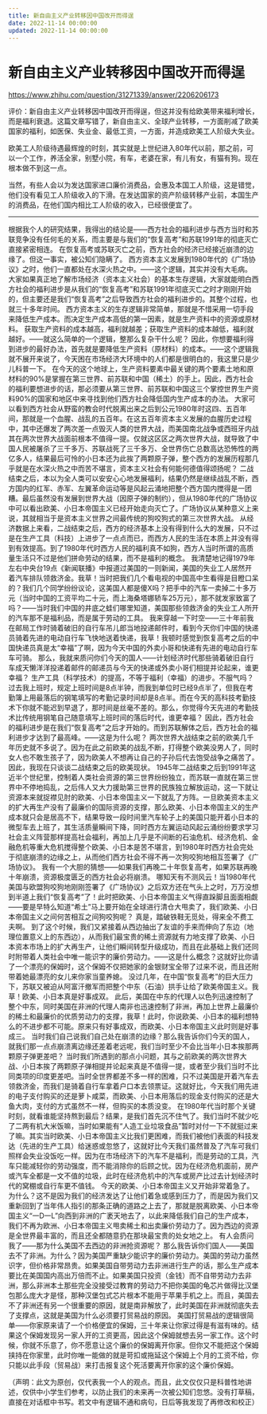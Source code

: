 ```yaml
---
title: 新自由主义产业转移因中国改开而得逞
date: 2022-11-14 00:00:00
updated: 2022-11-14 00:00:00
---
```


# 新自由主义产业转移因中国改开而得逞

https://www.zhihu.com/question/31271339/answer/2206206173

评价：新自由主义产业转移因中国改开而得逞，但这并没有给欧美带来福利增长，而是福利衰退。这篇文章写错了，新自由主义、全球产业转移，一方面削减了欧美国家的福利，如医保、失业金、最低工资，一方面，并造成欧美工人阶级大失业。

欧美工人阶级待遇最辉煌的时刻，其实就是上世纪进入80年代以前，那之前，可以一个工作，养活全家，别墅小院，有车，老婆在家，有儿有女，有猫有狗。现在根本做不到这一点。

当然，有些人会以为发达国家进口廉价消费品，会惠及本国工人阶级，这是错觉，他们没有看见工人阶级收入的下滑。在发达国家的资产阶级转移产业前，本国生产的消费品，在他们国内相比工人阶级的收入，已经很便宜了。

---------

根据我个人的研究结果，我得出的结论是——西方社会的福利进步与西方当时和苏联竞争没有任何毛的关系，而主要是与我们的“恢复高考”和苏联1991年的彻底灭亡直接紧密相连。
在恢复高考或苏联灭亡之前，西方社会的经济已经接近崩溃的边缘了。但这一事实，被公知们隐瞒了。
西方资本主义发展到1980年代的《广场协议》之时，他们一直都处在水深火热之中。——这个逻辑，其实并没有大毛病。
大家如果真正地了解市场经济（资本主义社会）的基本生存逻辑，大家就能明白西方社会的福利进步是从我们的“恢复高考”和苏联1991年彻底灭亡之时才刚刚开始的，但主要还是我们“恢复高考”之后导致西方社会的福利进步的。其整个过程，也就三十多年时间。
西方资本主义的生存逻辑非常简单，那就是不惜采用一切手段来降低生产成本。而决定生产成本高低的第一因素，就是生产资料中的资源或原材料。
获取生产资料的成本越高，福利就越差；获取生产资料的成本越低，福利就越好。——就这么简单的一个逻辑，整那么复杂干什么呢？
因此，你想要福利得到进步的最好办法，首先就是要降低生产资料（原材料）的成本。——这个逻辑我就不展开来说了，今天困在市场经济大环境中的人们都是很明白的，我这里只是少儿科普一下。
在今天的这个地球上，生产资料要素中最关键的两个要素土地和原材料的90%是掌握在第三世界、前苏联和中国（稀土）的手上。因此，西方社会的福利要想进步的话，那必须要从第三世界、前苏联和中国这三个掌控世界生产资料90%的国家和地区中来寻找到他们西方社会降低国内生产成本的办法。
大家可以看到西方社会从野蛮的教会时代脱离出来之后到公元1980年时这四、五百年间，那就是一个血腥、战乱的五百年。在这五百年资本主义发展的血腥历史过程中，其中还爆发了两次差一点毁灭人类的世界大战，而美国南北战争或西班牙内战其在两次世界大战面前根本不值得一提。仅就这区区之两次世界大战，就导致了中国人民被屠杀了三千多万、苏联战死了三千多万、全世界伤亡总数高达恐怖性的两亿多人，结果最后可怜的小日本还为此挨了两颗原子弹，整个西方的发展历程那几乎就是在水深火热之中而苦不堪言，资本主义社会有何能何德值得颂扬呢？
二战结束之后，本以为全人类可以安安心心地发展福利，结果仍然是继续战乱不断，西方国内的红军、赤军、左翼革命运动等是风起云涌地把整个西方国内搅得是一团糟。最后虽然没有发展到世界大战（因原子弹的制约），但从1980年代的广场协议中可以看出欧美、小日本帝国主义已经开始走向灭亡了。广场协议从某种意义上来说，其就相当于是资本主义世界之间最传统的狗咬狗式的第三次世界大战。
从经济数据上来看，二战结束之后，西方的经济基本上没有得到什么大的发展，只不过是在生产工具（科技）上进步了一点点而已，而西方人民的生活在本质上并没有得到有效提高。到了1980年代时西方人民的福利真不如狗，西方人当时所谓的高质量生活只不过是他们拼命劳动的结果，而不是福利的概念。
我清楚地记得1979年左右中央台19点《新闻联播》中报道过美国的一则新闻，美国的失业工人居然开着汽车排队领救济金。我草！当时把我们几个看电视的中国高中生看得是目瞪口呆的？我们几个同学纷纷议论，这美国人都是傻X吗？把手中的汽车一卖掉二十多万元（当时中国的工资平均二十元，而上海桑塔娜轿车25万元），那不就发家致富了吗？——当时我们中国的井底之蛙们哪里知道，美国那些领救济金的失业工人所开的汽车那不是福利品，而是属于劳动的工具。
我来穿越一下时空——三十年前我在邮局工作时骑着破旧的自行车吊儿郎当地投递邮件时，看到今天你们中国的快递员骑着先进的电动自行车飞快地送着快递，我草！我顿时感觉到恢复高考之后的中国快递员真是太“幸福”了啊，因为今天中国的外卖小哥和快递有先进的电动自行车车可骑。
那么，我就来质问你们今天的国人——计划经济时代那些骑着破旧自行车成天懒洋洋投递着邮件的邮递员与今天的快递或外卖小哥们相提并论起来，谁更幸福？
生产工具（科学技术）的提高，不等于福利（幸福）的进步。不服气吗？过去我上班时，规定上班时间是8点半钟，而我到单位时已经9点半了，但我在考勤簿上用最落后的钢笔填写的考勤记录时间却是8点半。而在今天的高科技考勤技术下你就不能迟到早退了，那时间是丝毫不差的。那么，你觉得今天先进的考勤技术比传统用钢笔自己随意填写上班时间的落后时代，谁更幸福？
因此，西方社会的福利进步是在我们“恢复高考”之后才开始的。而到苏联解体之后，西方社会的福利进步才达到了最高峰。——这是为什么呢？
两次世界大战结束之前的欧美几千年历史就不多说了。因为在此之前欧美的战乱不断，打得整个欧美没男人了，同时女人也不敢生孩子了，因为欧美人不想再让自己的子孙后代去饱受战争之痛苦了。因此，我现在只谈谈二战结束之后的欧美现状。
1945年二战结束之后到1991年这近半个世纪里，控制着人类社会资源的第三世界纷纷独立，而苏联一直就在第三世界中不停地捣乱，之后伟人又大力援助第三世界的民族独立解放运动，这一下就让资源本来就捉襟见肘的欧美、小日本帝国主义一下就乱了方阵。一旦欧美资本主义的扩大再生产没有了最廉价的国际资源的支撑，那么欧美、小日本帝国主义的生产成本就只会是居高不下，结果导致一段时间里汽车轮子上的美国只能开着小日本的微型车去上班了，其生活质量瞬间下降，同时西方左翼运动风起云涌纷纷要求学习社会主义阵营那样提高社会福利，再加上几乎是不间断的石油危机、经济危机、金融危机等重大危机搅得整个欧美、小日本是苦不堪言，到1980年时西方社会完处于彻底崩溃的边缘之上，从而他们西方社会不得不再一次狗咬狗地相互签署了《广场协议》。
我有一个大胆的猜想——如果我们再晚二十年恢复高考，如果苏联再晚十年崩溃，资源极度匮乏的西方社会必将崩溃。
哪知天有不测风云！当1980年代美国与欧盟狗咬狗地刚刚签署了《广场协议》之后双方还在气头上之时，万万没想到半道上我们“恢复高考”了！此时把欧美、小日本帝国主义气得直跺脚且面面相觑——要是早特么知道“希土”马上要开始在全球进行清仓大甩卖了，我们欧美、小日本帝国主义之间何苦相互之间狗咬狗呢？
真是，踏破铁鞋无觅处，得来全不费工夫啊。
到了这个时候，我们又紧接着从西边抽出了友谊的手来而伸向了东边（地理位置意义上的东西边），从而我们最宝贵的稀土资源就有力地支撑了欧美、小日本资本市场上的扩大再生产，让他们瞬间转型升级成功，而且在此基础上我们还同时附带着人类社会中唯一能识字的廉价劳动力。——这是什么概念？这就好比你请了一个漂亮的保姆时，这个保姆不仅把她家的金银财宝全带了过来不说，而且还附带着她最漂亮的女儿来你家当童养媳。
没过几年，在中国“恢复高考”的巨大压力下，苏联又被迫从阿富汗撤军而把整个中东（石油）拱手让给了欧美帝国主义。我草！欧美、小日本真是好事成双。
此后，美国在中东的代理人以色列迅速控制了整个中东，同时美国在非洲的代理人南非也迅速控制了非洲，再加上世界上最廉价的稀土和最廉价的优质劳动力的支撑，我草！此时，你说欧美、小日本的福利想特么的不进步都不可能。原来只有好事成双，而欧美、小日本帝国主义此时则是好事成三。
当时我们自己说我们自己处在崩溃的边缘？那么我告诉你们今天的国人，就我们那一点点崩溃离边缘还差着老远呢，我们当时至少不会比当年小日本挨那两颗原子弹更差吧？
当时我们所遇到的那点小问题，其与之前欧美的两次世界大战、小日本挨了两颗原子弹相提并论起来真是不值得一提，或者至少我们当时不比同类项的印度更差吧。当时全世界都差不多一样的困难，只不过美国是开着汽车去领救济金，而我们是骑着自行车拿着户口本去领票证。这就好比，今天我们用先进的电子支付购买的还是萝卜咸菜，而欧美、小日本用落后的现金支付购买的还是大鱼大肉，支付的方式虽然不一样，但购买的本质没变。
在1980年代当时那个关键时刻，就看谁能坚持熬到最后？结果，是我们首先沉不住气了。我们当时不就少吃了二两有机大米饭嘛，当时如果能有“人造工业垃圾食品”暂时对付一下不就挺过来了嘛。其实当时欧美、小日本帝国主义比我们更困难，而我们被他们表面的科技发达（先进的生产工具）给迷惑或忽悠了，这就好比今天我们虽然普及了汽车可我们照样会失业没饭吃一样。因为在市场经济下的汽车不是福利，而是劳动的工具，汽车只能减轻你的劳动强度，而不能消除你的后顾之忧。因为在经济危机面前，房产或汽车全都是一文不值的垃圾，此时在经济危机中的汽车或房产比过去计划经济时代的窝棚或自行车更不值钱。
今天的欧美、小日本帝国主义又开始非常着急了。为什么？这不是因为我们的经济发达了让他们着急或感到压力了，而是因为我们又重新回到了当年伟人指引的那条正确的道路之上去了，那就是脱离欧美、小日本帝国主义“一D一L”向西到非洲的广袤天地去了，以此来降低我们自己的生产成本，我们不再为欧洲、小日本帝国主义甩卖稀土和出卖廉价劳动力了。因为西边的资源是全世界最丰富的，而且还全都随意扔在那块最宝贵的处女地之上。
有人会质问我了——那为什么美国不去西边的非洲抢资源呢？
那么我告诉你们国人——美国去不了非洲。为什么？因为美国严重缺少能识字的廉价劳动力。美国的劳动力虽然识字，但价格非常昂贵。如果美国自带劳动力去非洲进行生产的话，那么生产成本要比在美国国内高出万倍而不止。如果美国只投资（金钱）而不自带劳动力去非洲，那么非洲本土那些完全没接受过教育的劳动力不把你美国的龟芯片做得比汉堡包那么庞大才是怪，那种汉堡包式芯片根本不能用于苹果手机之上。而且，美国去不了非洲还有另一个很重要的原因，就是南非解放了，此时美国在非洲就彻底失去了支撑点，这就是美国为什么必须要打贸易战的原因。
美国打贸易战的逻辑很简单——你家原来请了一个价格便宜的保姆，三十年来让你家过得是有滋有味的。结果这个保姆发现另一家人开的工资更高，因此这个保姆就想去另一家工作。这个时候，你就不乐意了，你不愿意让这个廉价的保姆离开你家。但你又不能把这个保姆挟持在你家里，此时你唯一能做的就是苛扣或拖延这个保姆上个月的工资不给，你只能以此手段（贸易战）来打击报复这个死活要离开你家的这个廉价保姆。

（声明：此文为原创，仅代表我一个人的观点。而且，此文仅仅只是科普性地讲述，仅供中小学生们参考，以防止我们的未来再一次被公知们忽悠。没有打草稿，直接在对话框中书写。若文中有逻辑不通和病句，日后等我发现了再修改和校正）
